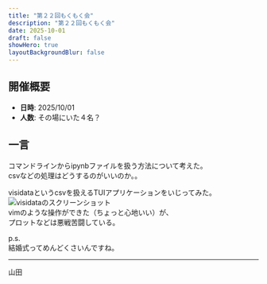 ```yaml
---
title: "第２２回もくもく会"
description: "第２２回もくもく会"
date: 2025-10-01
draft: false
showHero: true
layoutBackgroundBlur: false
---
```


## 開催概要

- **日時**: 2025/10/01
- **人数**: その場にいた４名？

## 一言

コマンドラインからipynbファイルを扱う方法について考えた。  
csvなどの処理はどうするのがいいのか。。  

visidataというcsvを扱えるTUIアプリケーションをいじってみた。
![visidataのスクリーンショット](/images/screenshot/visidata.png)  
vimのような操作ができた（ちょっと心地いい）が、  
プロットなどは悪戦苦闘している。

p.s.  
結婚式ってめんどくさいんですね。  

---
山田
